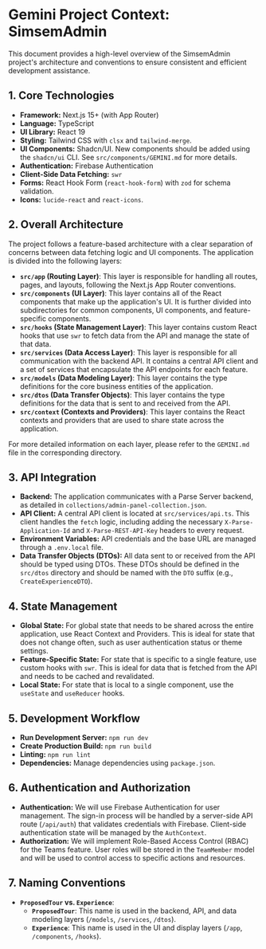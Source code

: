 # Gemini Project Context: SimsemAdmin

This document provides a high-level overview of the SimsemAdmin project's architecture and conventions to ensure consistent and efficient development assistance.

## 1. Core Technologies

- **Framework:** Next.js 15+ (with App Router)
- **Language:** TypeScript
- **UI Library:** React 19
- **Styling:** Tailwind CSS with `clsx` and `tailwind-merge`.
- **UI Components:** Shadcn/UI. New components should be added using the `shadcn/ui` CLI. See `src/components/GEMINI.md` for more details.
- **Authentication:** Firebase Authentication
- **Client-Side Data Fetching:** `swr`
- **Forms:** React Hook Form (`react-hook-form`) with `zod` for schema validation.
- **Icons:** `lucide-react` and `react-icons`.

## 2. Overall Architecture

The project follows a feature-based architecture with a clear separation of concerns between data fetching logic and UI components. The application is divided into the following layers:

-   **`src/app` (Routing Layer)**: This layer is responsible for handling all routes, pages, and layouts, following the Next.js App Router conventions.
-   **`src/components` (UI Layer)**: This layer contains all of the React components that make up the application's UI. It is further divided into subdirectories for common components, UI components, and feature-specific components.
-   **`src/hooks` (State Management Layer)**: This layer contains custom React hooks that use `swr` to fetch data from the API and manage the state of that data.
-   **`src/services` (Data Access Layer)**: This layer is responsible for all communication with the backend API. It contains a central API client and a set of services that encapsulate the API endpoints for each feature.
-   **`src/models` (Data Modeling Layer)**: This layer contains the type definitions for the core business entities of the application.
-   **`src/dtos` (Data Transfer Objects)**: This layer contains the type definitions for the data that is sent to and received from the API.
-   **`src/context` (Contexts and Providers)**: This layer contains the React contexts and providers that are used to share state across the application.

For more detailed information on each layer, please refer to the `GEMINI.md` file in the corresponding directory.

## 3. API Integration

- **Backend:** The application communicates with a Parse Server backend, as detailed in `collections/admin-panel-collection.json`.
- **API Client:** A central API client is located at `src/services/api.ts`. This client handles the `fetch` logic, including adding the necessary `X-Parse-Application-Id` and `X-Parse-REST-API-Key` headers to every request.
- **Environment Variables:** API credentials and the base URL are managed through a `.env.local` file.
- **Data Transfer Objects (DTOs):** All data sent to or received from the API should be typed using DTOs. These DTOs should be defined in the `src/dtos` directory and should be named with the `DTO` suffix (e.g., `CreateExperienceDTO`).

## 4. State Management

- **Global State:** For global state that needs to be shared across the entire application, use React Context and Providers. This is ideal for state that does not change often, such as user authentication status or theme settings.
- **Feature-Specific State:** For state that is specific to a single feature, use custom hooks with `swr`. This is ideal for data that is fetched from the API and needs to be cached and revalidated.
- **Local State:** For state that is local to a single component, use the `useState` and `useReducer` hooks.

## 5. Development Workflow

- **Run Development Server:** `npm run dev`
- **Create Production Build:** `npm run build`
- **Linting:** `npm run lint`
- **Dependencies:** Manage dependencies using `package.json`.

## 6. Authentication and Authorization

- **Authentication:** We will use Firebase Authentication for user management. The sign-in process will be handled by a server-side API route (`/api/auth`) that validates credentials with Firebase. Client-side authentication state will be managed by the `AuthContext`.
- **Authorization:** We will implement Role-Based Access Control (RBAC) for the Teams feature. User roles will be stored in the `TeamMember` model and will be used to control access to specific actions and resources.

## 7. Naming Conventions

-   **`ProposedTour` vs. `Experience`**:
    -   **`ProposedTour`**: This name is used in the backend, API, and data modeling layers (`/models`, `/services`, `/dtos`).
    -   **`Experience`**: This name is used in the UI and display layers (`/app`, `/components`, `/hooks`).
